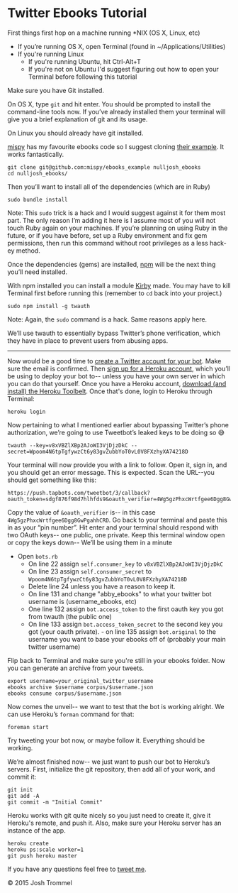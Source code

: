 Twitter Ebooks Tutorial
=======================

First things first hop on a machine running *NIX (OS X, Linux, etc)

- If you’re running OS X, open Terminal (found in ~/Applications/Utilities)
- If you're running Linux
    - If you're running Ubuntu, hit Ctrl-Alt+T
    - If you're not on Ubuntu I'd suggest figuring out how to open your Terminal before following this tutorial

Make sure you have Git installed.

On OS X, type `git` and hit enter. You should be prompted to install the command-line tools now. If you’ve already installed them your terminal will give you a brief explanation of git and its usage.

On Linux you should already have git installed.

[mispy](https://github.com/mispy) has my favourite ebooks code so I suggest cloning [their example](https://github.com/mispy/ebooks_example). It works fantastically.

```
git clone git@github.com:mispy/ebooks_example nulljosh_ebooks
cd nulljosh_ebooks/
```

Then you’ll want to install all of the dependencies (which are in Ruby)

```
sudo bundle install
```

Note: This `sudo` trick is a hack and I would suggest against it for them most part. The only reason I’m adding it here is I assume most of you will not touch Ruby again on your machines. If you’re planning on using Ruby in the future, or if you have before, set up a Ruby environment and fix gem permissions, then run this command without root privileges as a less hack-ey method.

Once the dependencies (gems) are installed, [npm](http://nodejs.org/download/) will be the next thing you’ll need installed.

With npm installed you can install a module [Kirby](https://twitter.com/hbkirb) made. You may have to kill Terminal first before running this (remember to `cd` back into your project.)

```
sudo npm install -g twauth
```

Note: Again, the `sudo` command is a hack. Same reasons apply here.

We’ll use twauth to essentially bypass Twitter’s phone verification, which they have in place to prevent users from abusing apps.

---

Now would be a good time to [create a Twitter account for your bot](https://twitter.com/signup). Make sure the email is confirmed. Then [sign up for a Heroku account](heroku.com), which you’ll be using to deploy your bot to-- unless you have your own server in which you can do that yourself. Once you have a Heroku account, [download (and install) the Heroku Toolbelt](https://toolbelt.heroku.com/). Once that's done, login to Heroku through Terminal:

```
heroku login
```

Now pertaining to what I mentioned earlier about bypassing Twitter’s phone authorization, we’re going to use Tweetbot’s leaked keys to be doing so :sweat_smile:

```
twauth --key=v8xVBZlXBp2AJoWI3VjDjzDkC --secret=Wpoom4N6tpTgfywzCt6y83gvZubbYoT0vL0V8FXzhyXA74218D
```

Your terminal will now provide you with a link to follow. Open it, sign in, and you should get an error message. This is expected. Scan the URL--you should get something like this:


```
https://push.tapbots.com/tweetbot/3/callback?oauth_token=sdgf876f98d7hlhfds9&oauth_verifier=4Wg5gzPhxcWrtfgee6Dgg8GwPgahhCRD
```

Copy the value of `&oauth_verifier` is-- in this case `4Wg5gzPhxcWrtfgee6Dgg8GwPgahhCRD`. Go back to your terminal and paste this in as your “pin number”. Hit enter and your terminal should respond with two OAuth keys-- one public, one private. Keep this terminal window open or copy the keys down-- We’ll be using them in a minute


- Open `bots.rb`
  - On line 22 assign  `self.consumer_key` to `v8xVBZlXBp2AJoWI3VjDjzDkC`
  - On line 23 assign `self.consumer_secret` to `Wpoom4N6tpTgfywzCt6y83gvZubbYoT0vL0V8FXzhyXA74218D`
  - Delete line 24 unless you have a reason to keep it.
  - On line 131 and change "abby_ebooks" to what your twitter bot username is (username_ebooks, etc)
  - One line 132 assign `bot.access_token` to
the first oauth key you got from twauth (the public one)
  - On line 133 assign `bot.access_token_secret` to the second key you got (your oauth private). - on line 135 assign `bot.original` to the username you want to base your ebooks off of (probably your main twitter username)

Flip back to Terminal and make sure you're still in your ebooks folder. Now you can generate an archive from your tweets.

```
export username=your_original_twitter_username
ebooks archive $username corpus/$username.json
ebooks consume corpus/$username.json
```

Now comes the unveil-- we want to test that the bot is working alright. We can use Heroku’s `forman` command for that:

```
foreman start
```

Try tweeting your bot now, or maybe follow it. Everything should be working.

We’re almost finished now-- we just want to push our bot to Heroku’s servers. First, initialize the git repository, then add all of your work, and commit it:

```
git init
git add -A
git commit -m "Initial Commit"
```

Heroku works with git quite nicely so you just need to create it, give it Heroku's remote, and push it. Also, make sure your Heroku server has an instance of the app.

```
heroku create
heroku ps:scale worker=1
git push heroku master
```

If you have any questions feel free to [tweet me](https://twitter.com/nulljosh).

© 2015 Josh Trommel
